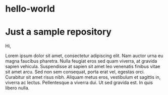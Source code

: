 # hello-world
Just a sample repository
====================================================

Hi,

Lorem ipsum dolor sit amet, consectetur adipiscing elit. Nam auctor urna eu magna faucibus pharetra. Nulla feugiat eros sed quam viverra, at gravida sapien vehicula. Suspendisse at sapien sit amet leo venenatis finibus vitae sit amet arcu. Sed non sem consequat, porta erat vel, egestas orci. Curabitur sit amet risus nibh. Aliquam metus eros, vestibulum et sagittis in, viverra ac lectus. Pellentesque a viverra dui. Ut sed gravida est. In quis libero nulla. 
